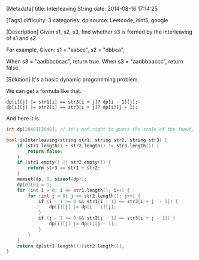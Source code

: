 [Metadata]
title: Interleaving String
date: 2014-08-16 17:14:25 

[Tags]
difficulty: 3
categories: dp
source: Leetcode, itint5, google

[Description]
Given s1, s2, s3, find whether s3 is formed by the interleaving of s1 and s2.

For example,
Given:
s1 = "aabcc",
s2 = "dbbca",

When s3 = "aadbbcbcac", return true.
When s3 = "aadbbbaccc", return false.

[Solution]
It's a basic dynamic programming problem.

We can get a formula like that.

```
dp[i][j] |= str1[i] == str3[i + j]? dp[i - 1][j];
dp[i][j] |= str2[i] == str3[i + j]? dp[i][j - 1];
```

And here it is.

```cpp
int dp[2048][2048]; // it's not right to guess the scale of the input, but who cares :)

bool isInterleaving(string str1, string str2, string str3) {
    if (str1.length() + str2.length() != str3.length()) {
        return false;
    }
    if (str1.empty() || str2.empty()) {
        return str3 == str1 + str2;
    }
    memset(dp, 0, sizeof(dp));
    dp[0][0] = 1;
    for (int i = 0; i <= str1.length(); i++) {
        for (int j = 0; j <= str2.length(); j++) {
            if (i - 1 >= 0 && str1[i - 1] == str3[i + j  - 1]) {
                dp[i][j] |= dp[i - 1][j];
            }
            if (j - 1 >= 0 && str2[j - 1] == str3[i + j - 1]) {
                dp[i][j] |= dp[i][j - 1];
            }
        }
    }
    return dp[str1.length()][str2.length()];
}
```
